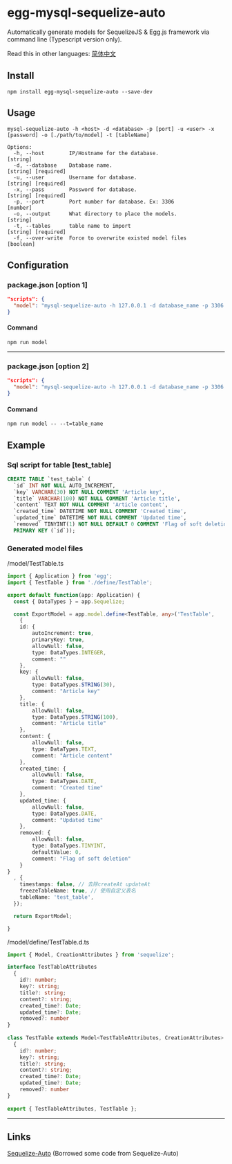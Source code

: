 # egg-mysql-sequelize-auto
Automatically generate models for SequelizeJS & Egg.js framework via command line (Typescript version only).

Read this in other languages: [简体中文](https://github.com/jerryhu/egg-mysql-sequelize-auto/blob/main/README.md)

## Install
```
npm install egg-mysql-sequelize-auto --save-dev
```

## Usage
```
mysql-sequelize-auto -h <host> -d <database> -p [port] -u <user> -x [password] -o [./path/to/model] -t [tableName]

Options:
  -h, --host        IP/Hostname for the database.                       [string]
  -d, --database    Database name.                               [string] [required]
  -u, --user        Username for database.                       [string] [required]
  -x, --pass        Password for database.                       [string] [required]
  -p, --port        Port number for database. Ex: 3306                    [number]
  -o, --output      What directory to place the models.                 [string]
  -t, --tables      table name to import                         [string] [required]
  -f, --over-write  Force to overwrite existed model files                [boolean]
```

## Configuration
### package.json [option 1]

```json
"scripts": {
  "model": "mysql-sequelize-auto -h 127.0.0.1 -d database_name -p 3306 -u user -x password -o './app/model' -t table_name"
}
```
#### Command
```
npm run model
```

---
### package.json [option 2]
```json
"scripts": {
  "model": "mysql-sequelize-auto -h 127.0.0.1 -d database_name -p 3306 -u user -x password -o './app/model'"
}
```
#### Command
```
npm run model -- --t=table_name
```

## Example
### Sql script for table [test_table]
```sql
CREATE TABLE `test_table` (
  `id` INT NOT NULL AUTO_INCREMENT,
  `key` VARCHAR(30) NOT NULL COMMENT 'Article key',
  `title` VARCHAR(100) NOT NULL COMMENT 'Article title',
  `content` TEXT NOT NULL COMMENT 'Article content',
  `created_time` DATETIME NOT NULL COMMENT 'Created time',
  `updated_time` DATETIME NOT NULL COMMENT 'Updated time',
  `removed` TINYINT(1) NOT NULL DEFAULT 0 COMMENT 'Flag of soft deletion',
  PRIMARY KEY (`id`));
```

### Generated model files
/model/TestTable.ts
```ts
import { Application } from 'egg';
import { TestTable } from './define/TestTable';

export default function(app: Application) {
  const { DataTypes } = app.Sequelize;

  const ExportModel = app.model.define<TestTable, any>('TestTable', 
    {
	id: {
		autoIncrement: true,
		primaryKey: true,
		allowNull: false,
		type: DataTypes.INTEGER,
		comment: ""
	},
	key: {
		allowNull: false,
		type: DataTypes.STRING(30),
		comment: "Article key"
	},
	title: {
		allowNull: false,
		type: DataTypes.STRING(100),
		comment: "Article title"
	},
	content: {
		allowNull: false,
		type: DataTypes.TEXT,
		comment: "Article content"
	},
	created_time: {
		allowNull: false,
		type: DataTypes.DATE,
		comment: "Created time"
	},
	updated_time: {
		allowNull: false,
		type: DataTypes.DATE,
		comment: "Updated time"
	},
	removed: {
		allowNull: false,
		type: DataTypes.TINYINT,
		defaultValue: 0,
		comment: "Flag of soft deletion"
	}
}
  , {
    timestamps: false, // 去除createAt updateAt
    freezeTableName: true, // 使用自定义表名
    tableName: 'test_table',
  });

  return ExportModel;

}
```
/model/define/TestTable.d.ts
```ts
import { Model, CreationAttributes } from 'sequelize';

interface TestTableAttributes
  {
	id?: number;
	key?: string;
	title?: string;
	content?: string;
	created_time?: Date;
	updated_time?: Date;
	removed?: number
}
  
class TestTable extends Model<TestTableAttributes, CreationAttributes> implements TestTableAttributes 
  {
	id?: number;
	key?: string;
	title?: string;
	content?: string;
	created_time?: Date;
	updated_time?: Date;
	removed?: number
}
  
export { TestTableAttributes, TestTable };
```
---
## Links
[Sequelize-Auto](https://github.com/sequelize/sequelize-auto) (Borrowed some code from Sequelize-Auto)
